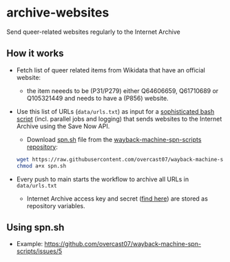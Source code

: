 # archive-websites
Send queer-related websites regularly to the Internet Archive


## How it works

- Fetch list of queer related items from Wikidata that have an official website:
  - the item neeeds to be (P31/P279) either Q64606659, Q61710689 or Q105321449 and needs to have a (P856) website.
  
- Use this list of URLs (`data/urls.txt`) as input for a [sophisticated bash script](https://github.com/overcast07/wayback-machine-spn-scripts) (incl. parallel jobs and logging) that sends websites to the Internet Archive using the Save Now API. 
  - Download  [spn.sh](https://github.com/overcast07/wayback-machine-spn-scripts/blob/main/spn.sh) file from the [wayback-machine-spn-scripts repository](https://github.com/overcast07/wayback-machine-spn-scripts): 
  ```bash
  wget https://raw.githubusercontent.com/overcast07/wayback-machine-spn-scripts/main/spn.sh
  chmod a+x spn.sh
  ```

- Every push to main starts the workflow to archive all URLs in `data/urls.txt`
  - Internet Archive access key and secret ([find here](https://archive.org/account/s3.php)) are stored as repository variables.




## Using spn.sh

- Example: https://github.com/overcast07/wayback-machine-spn-scripts/issues/5